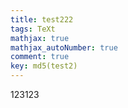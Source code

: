 ```yaml
---
title: test222
tags: TeXt
mathjax: true
mathjax_autoNumber: true
comment: true
key: md5(test2)
---
```


123123